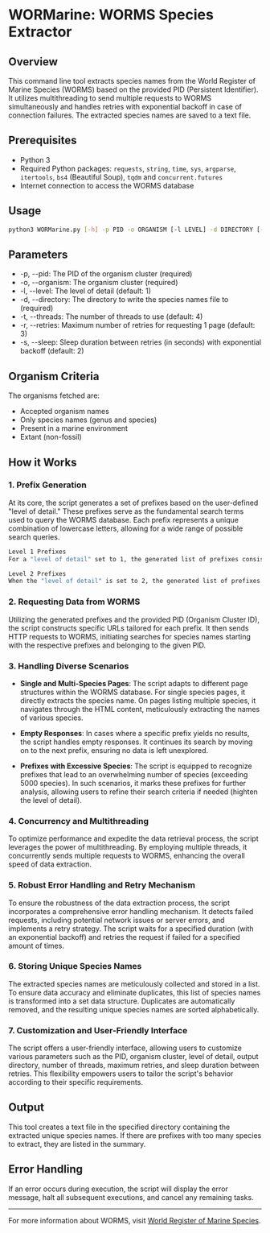 # WORMarine: WORMS Species Extractor

## Overview

This command line tool extracts species names from the World Register of Marine Species (WORMS) based on the provided PID (Persistent Identifier). It utilizes multithreading to send multiple requests to WORMS simultaneously and handles retries with exponential backoff in case of connection failures. The extracted species names are saved to a text file.

## Prerequisites

- Python 3
- Required Python packages: `requests`, `string`, `time`, `sys`, `argparse`, `itertools`, `bs4` (Beautiful Soup), `tqdm` and `concurrent.futures`
- Internet connection to access the WORMS database

## Usage

```bash
python3 WORMarine.py [-h] -p PID -o ORGANISM [-l LEVEL] -d DIRECTORY [-t THREADS] [-r RETRIES] [-s SLEEP]
```

## Parameters

* -p, --pid: The PID of the organism cluster (required)
* -o, --organism: The organism cluster (required)
* -l, --level: The level of detail (default: 1)
* -d, --directory: The directory to write the species names file to (required)
* -t, --threads: The number of threads to use (default: 4)
* -r, --retries: Maximum number of retries for requesting 1 page (default: 3)
* -s, --sleep: Sleep duration between retries (in seconds) with exponential backoff (default: 2)

## Organism Criteria

The organisms fetched are:
* Accepted organism names
* Only species names (genus and species)
* Present in a marine environment
* Extant (non-fossil)

## How it Works
### 1. Prefix Generation
At its core, the script generates a set of prefixes based on the user-defined "level of detail." These prefixes serve as the fundamental search terms used to query the WORMS database. Each prefix represents a unique combination of lowercase letters, allowing for a wide range of possible search queries.

```bash 
Level 1 Prefixes
For a "level of detail" set to 1, the generated list of prefixes consists of single letters: ['a', 'b', 'c', ..., 'z'].
```

```bash
Level 2 Prefixes
When the "level of detail" is set to 2, the generated list of prefixes comprises combinations of two letters: ['aa', 'ab', 'ac', ..., 'zz'].
```

### 2. Requesting Data from WORMS
Utilizing the generated prefixes and the provided PID (Organism Cluster ID), the script constructs specific URLs tailored for each prefix. It then sends HTTP requests to WORMS, initiating searches for species names starting with the respective prefixes and belonging to the given PID.

### 3. Handling Diverse Scenarios
* **Single and Multi-Species Pages**: The script adapts to different page structures within the WORMS database. For single species pages, it directly extracts the species name. On pages listing multiple species, it navigates through the HTML content, meticulously extracting the names of various species.

* **Empty Responses**: In cases where a specific prefix yields no results, the script handles empty responses. It continues its search by moving on to the next prefix, ensuring no data is left unexplored.

* **Prefixes with Excessive Species**: The script is equipped to recognize prefixes that lead to an overwhelming number of species (exceeding 5000 species). In such scenarios, it marks these prefixes for further analysis, allowing users to refine their search criteria if needed (highten the level of detail).

### 4. Concurrency and Multithreading
To optimize performance and expedite the data retrieval process, the script leverages the power of multithreading. By employing multiple threads, it concurrently sends multiple requests to WORMS, enhancing the overall speed of data extraction.

### 5. Robust Error Handling and Retry Mechanism
To ensure the robustness of the data extraction process, the script incorporates a comprehensive error handling mechanism. It detects failed requests, including potential network issues or server errors, and implements a retry strategy. The script waits for a specified duration (with an exponential backoff) and retries the request if failed for a specified amount of times.

### 6. Storing Unique Species Names
The extracted species names are meticulously collected and stored in a list. To ensure data accuracy and eliminate duplicates, this list of species names is transformed into a set data structure. Duplicates are automatically removed, and the resulting unique species names are sorted alphabetically.

### 7. Customization and User-Friendly Interface
The script offers a user-friendly interface, allowing users to customize various parameters such as the PID, organism cluster, level of detail, output directory, number of threads, maximum retries, and sleep duration between retries. This flexibility empowers users to tailor the script's behavior according to their specific requirements.

## Output
This tool creates a text file in the specified directory containing the extracted unique species names. If there are prefixes with too many species to extract, they are listed in the summary.

## Error Handling
If an error occurs during execution, the script will display the error message, halt all subsequent executions, and cancel any remaining tasks.

***

For more information about WORMS, visit [World Register of Marine Species](https://www.marinespecies.org/).